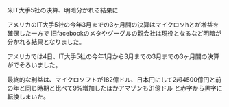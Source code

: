 米IT大手5社の決算、明暗分かれる結果に

アメリカのIT大手5社の今年3月までの3ヶ月間の決算はマイクロソhとが増益を確保した一方で
旧facebookのメタやグーグルの親会社は現役となるなど明暗が分かれる結果となりました。

アメリカでは4日、IT大手5社の今年1月から3月までの3月までの3ヶ月間の決算がでそろいました。

最終的な利益は、マイクロソフトが182億ドル、日本円にして2超4500億円と前の年と同じ時期と比べて9%増加したほかアマゾンも31億ドル
と赤字から黒字に転換しまいた。



